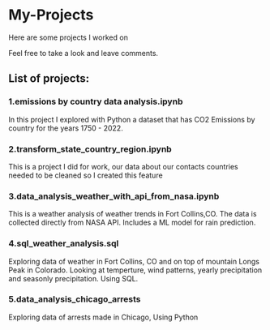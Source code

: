 # My-Projects

Here are some projects I worked on

Feel free to take a look and leave comments.

## List of projects:

### 1.emissions by country data analysis.ipynb
In this project I explored with Python a dataset that has CO2 Emissions by country for the years 1750 - 2022.

### 2.transform_state_country_region.ipynb
This is a project I did for work, our data about our contacts countries needed to be cleaned so I created this feature

### 3.data_analysis_weather_with_api_from_nasa.ipynb
This is a weather analysis of weather trends in Fort Collins,CO. The data is collected directly from NASA API. Includes a ML model for rain prediction.

### 4.sql_weather_analysis.sql
Exploring data of weather in Fort Collins, CO and on top of mountain Longs Peak in Colorado. Looking at temperture, wind patterns, yearly precipitation and seasonly precipitation.
Using SQL.

### 5.data_analysis_chicago_arrests
Exploring data of arrests made in Chicago, Using Python

